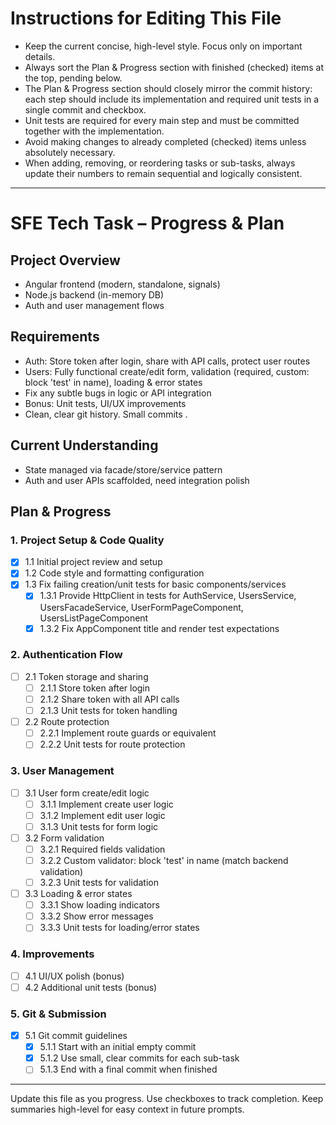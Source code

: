 # Instructions for Editing This File

- Keep the current concise, high-level style. Focus only on important details.
- Always sort the Plan & Progress section with finished (checked) items at the top, pending below.
- The Plan & Progress section should closely mirror the commit history: each step should include its implementation and required unit tests in a single commit and checkbox.
- Unit tests are required for every main step and must be committed together with the implementation.
- Avoid making changes to already completed (checked) items unless absolutely necessary.
- When adding, removing, or reordering tasks or sub-tasks, always update their numbers to remain sequential and logically consistent.

---

# SFE Tech Task – Progress & Plan

## Project Overview

- Angular frontend (modern, standalone, signals)
- Node.js backend (in-memory DB)
- Auth and user management flows

## Requirements

- Auth: Store token after login, share with API calls, protect user routes
- Users: Fully functional create/edit form, validation (required, custom: block 'test' in name), loading & error states
- Fix any subtle bugs in logic or API integration
- Bonus: Unit tests, UI/UX improvements
- Clean, clear git history. Small commits .

## Current Understanding

- State managed via facade/store/service pattern
- Auth and user APIs scaffolded, need integration polish

## Plan & Progress

### 1. Project Setup & Code Quality

- [x] 1.1 Initial project review and setup
- [x] 1.2 Code style and formatting configuration
- [x] 1.3 Fix failing creation/unit tests for basic components/services
  - [x] 1.3.1 Provide HttpClient in tests for AuthService, UsersService, UsersFacadeService, UserFormPageComponent, UsersListPageComponent
  - [x] 1.3.2 Fix AppComponent title and render test expectations

### 2. Authentication Flow

- [ ] 2.1 Token storage and sharing
  - [ ] 2.1.1 Store token after login
  - [ ] 2.1.2 Share token with all API calls
  - [ ] 2.1.3 Unit tests for token handling
- [ ] 2.2 Route protection
  - [ ] 2.2.1 Implement route guards or equivalent
  - [ ] 2.2.2 Unit tests for route protection

### 3. User Management

- [ ] 3.1 User form create/edit logic
  - [ ] 3.1.1 Implement create user logic
  - [ ] 3.1.2 Implement edit user logic
  - [ ] 3.1.3 Unit tests for form logic
- [ ] 3.2 Form validation
  - [ ] 3.2.1 Required fields validation
  - [ ] 3.2.2 Custom validator: block 'test' in name (match backend validation)
  - [ ] 3.2.3 Unit tests for validation
- [ ] 3.3 Loading & error states
  - [ ] 3.3.1 Show loading indicators
  - [ ] 3.3.2 Show error messages
  - [ ] 3.3.3 Unit tests for loading/error states

### 4. Improvements

- [ ] 4.1 UI/UX polish (bonus)
- [ ] 4.2 Additional unit tests (bonus)

### 5. Git & Submission

- [x] 5.1 Git commit guidelines
  - [x] 5.1.1 Start with an initial empty commit
  - [x] 5.1.2 Use small, clear commits for each sub-task
  - [ ] 5.1.3 End with a final commit when finished

---

Update this file as you progress. Use checkboxes to track completion. Keep summaries high-level for easy context in future prompts.
